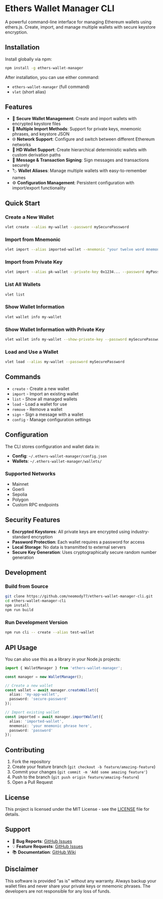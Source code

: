 # Ethers Wallet Manager CLI

A powerful command-line interface for managing Ethereum wallets using ethers.js. Create, import, and manage multiple wallets with secure keystore encryption.

## Installation

Install globally via npm:

```bash
npm install -g ethers-wallet-manager
```

After installation, you can use either command:
- `ethers-wallet-manager` (full command)
- `vlet` (short alias)

## Features

- 🔐 **Secure Wallet Management**: Create and import wallets with encrypted keystore files
- 🎯 **Multiple Import Methods**: Support for private keys, mnemonic phrases, and keystore JSON
- 🌐 **Network Support**: Configure and switch between different Ethereum networks
- 📝 **HD Wallet Support**: Create hierarchical deterministic wallets with custom derivation paths
- 🔑 **Message & Transaction Signing**: Sign messages and transactions securely
- 🏷️ **Wallet Aliases**: Manage multiple wallets with easy-to-remember names
- ⚙️ **Configuration Management**: Persistent configuration with import/export functionality

## Quick Start

### Create a New Wallet
```bash
vlet create --alias my-wallet --password mySecurePassword
```

### Import from Mnemonic
```bash
vlet import --alias imported-wallet --mnemonic "your twelve word mnemonic phrase here" --password myPassword
```

### Import from Private Key
```bash
vlet import --alias pk-wallet --private-key 0x1234... --password myPassword
```

### List All Wallets
```bash
vlet list
```

### Show Wallet Information
```bash
vlet wallet info my-wallet
```

### Show Wallet Information with Private Key
```bash
vlet wallet info my-wallet --show-private-key --password mySecurePassword
```

### Load and Use a Wallet
```bash
vlet load --alias my-wallet --password mySecurePassword
```

## Commands

- `create` - Create a new wallet
- `import` - Import an existing wallet
- `list` - Show all managed wallets
- `load` - Load a wallet for use
- `remove` - Remove a wallet
- `sign` - Sign a message with a wallet
- `config` - Manage configuration settings

## Configuration

The CLI stores configuration and wallet data in:
- **Config**: `~/.ethers-wallet-manager/config.json`
- **Wallets**: `~/.ethers-wallet-manager/wallets/`

### Supported Networks
- Mainnet
- Goerli
- Sepolia
- Polygon
- Custom RPC endpoints

## Security Features

- **Encrypted Keystores**: All private keys are encrypted using industry-standard encryption
- **Password Protection**: Each wallet requires a password for access
- **Local Storage**: No data is transmitted to external servers
- **Secure Key Generation**: Uses cryptographically secure random number generation

## Development

### Build from Source
```bash
git clone https://github.com/neomody77/ethers-wallet-manager-cli.git
cd ethers-wallet-manager-cli
npm install
npm run build
```

### Run Development Version
```bash
npm run cli -- create --alias test-wallet
```

## API Usage

You can also use this as a library in your Node.js projects:

```typescript
import { WalletManager } from 'ethers-wallet-manager';

const manager = new WalletManager();

// Create a new wallet
const wallet = await manager.createWallet({
  alias: 'my-app-wallet',
  password: 'secure-password'
});

// Import existing wallet
const imported = await manager.importWallet({
  alias: 'imported-wallet',
  mnemonic: 'your mnemonic phrase here',
  password: 'password'
});
```

## Contributing

1. Fork the repository
2. Create your feature branch (`git checkout -b feature/amazing-feature`)
3. Commit your changes (`git commit -m 'Add some amazing feature'`)
4. Push to the branch (`git push origin feature/amazing-feature`)
5. Open a Pull Request

## License

This project is licensed under the MIT License - see the [LICENSE](LICENSE) file for details.

## Support

- 🐛 **Bug Reports**: [GitHub Issues](https://github.com/neomody77/ethers-wallet-manager-cli/issues)
- 💡 **Feature Requests**: [GitHub Issues](https://github.com/neomody77/ethers-wallet-manager-cli/issues)
- 📚 **Documentation**: [GitHub Wiki](https://github.com/neomody77/ethers-wallet-manager-cli/wiki)

## Disclaimer

This software is provided "as is" without any warranty. Always backup your wallet files and never share your private keys or mnemonic phrases. The developers are not responsible for any loss of funds.